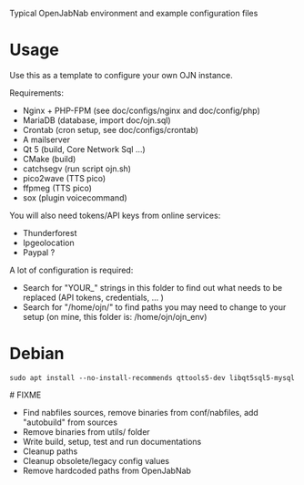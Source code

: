 Typical OpenJabNab environment and example configuration files

# Usage

Use this as a template to configure your own OJN instance.

Requirements:
  - Nginx  + PHP-FPM (see doc/configs/nginx and doc/config/php)
  - MariaDB (database, import doc/ojn.sql)
  - Crontab (cron setup, see doc/configs/crontab)
  - A mailserver
  - Qt 5 (build, Core Network Sql ...)
  - CMake (build)
  - catchsegv (run script ojn.sh)
  - pico2wave (TTS pico)
  - ffpmeg (TTS pico)
  - sox (plugin voicecommand)

You will also need tokens/API keys from online services:
  - Thunderforest
  - Ipgeolocation
  - Paypal ?

A lot of configuration is required:
  - Search for "YOUR_" strings in this folder to find out what needs to be replaced (API tokens, credentials, ... )
  - Search for "/home/ojn/" to find paths you may need to change to your setup (on mine, this folder is: /home/ojn/ojn_env)

# Debian

    sudo apt install --no-install-recommends qttools5-dev libqt5sql5-mysql

# FIXME

  - Find nabfiles sources, remove binaries from conf/nabfiles, add "autobuild" from sources
  - Remove binaries from utils/ folder
  - Write build, setup, test and run documentations
  - Cleanup paths
  - Cleanup obsolete/legacy config values
  - Remove hardcoded paths from OpenJabNab
